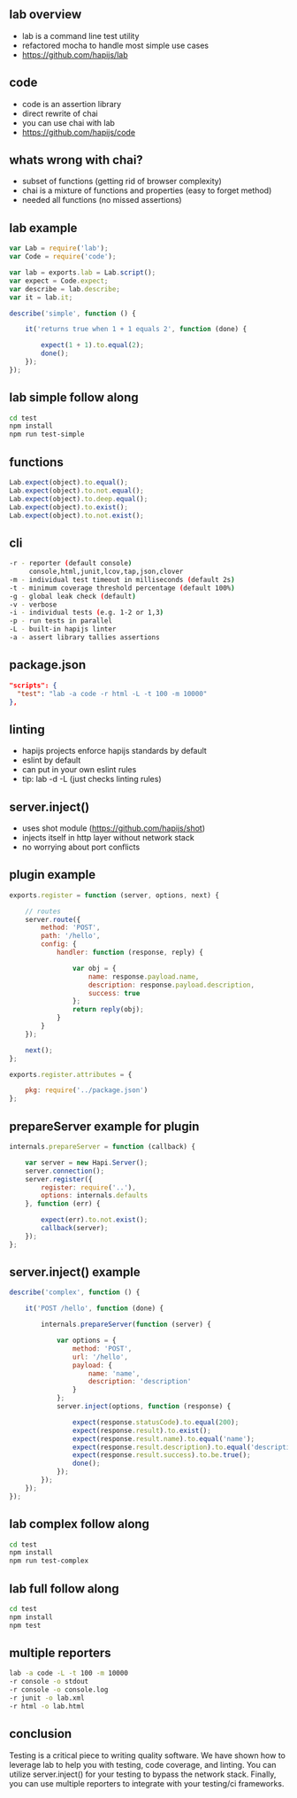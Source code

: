 ## lab overview
- lab is a command line test utility
- refactored mocha to handle most simple use cases
- <a href="https://github.com/hapijs/lab">https://github.com/hapijs/lab</a>

## code
- code is an assertion library
- direct rewrite of chai
- you can use chai with lab
- <a href="https://github.com/hapijs/code">https://github.com/hapijs/code</a>

## whats wrong with chai?
- subset of functions (getting rid of browser complexity)
- chai is a mixture of functions and properties (easy to forget method)
- needed all functions (no missed assertions)

## lab example
```javascript
var Lab = require('lab');
var Code = require('code');

var lab = exports.lab = Lab.script();
var expect = Code.expect;
var describe = lab.describe;
var it = lab.it;

describe('simple', function () {

    it('returns true when 1 + 1 equals 2', function (done) {

        expect(1 + 1).to.equal(2);
        done();
    });
});
```
## lab simple follow along
```bash
cd test
npm install
npm run test-simple
```

## functions
```javascript
Lab.expect(object).to.equal();
Lab.expect(object).to.not.equal();
Lab.expect(object).to.deep.equal();
Lab.expect(object).to.exist();
Lab.expect(object).to.not.exist();
```

## cli
```bash
-r - reporter (default console)
     console,html,junit,lcov,tap,json,clover
-m - individual test timeout in milliseconds (default 2s)
-t - minimum coverage threshold percentage (default 100%)
-g - global leak check (default)
-v - verbose 
-i - individual tests (e.g. 1-2 or 1,3)
-p - run tests in parallel
-L - built-in hapijs linter
-a - assert library tallies assertions
```

## package.json
```json
"scripts": {
  "test": "lab -a code -r html -L -t 100 -m 10000"
},
```
## linting
- hapijs projects enforce hapijs standards by default
- eslint by default
- can put in your own eslint rules
- tip: lab -d -L (just checks linting rules)

## server.inject()
- uses shot module (<a href="https://github.com/hapijs/shot">https://github.com/hapijs/shot</a>)
- injects itself in http layer without network stack
- no worrying about port conflicts

## plugin example
```javascript
exports.register = function (server, options, next) {

    // routes
    server.route({
        method: 'POST',
        path: '/hello',
        config: {
            handler: function (response, reply) {

                var obj = {
                    name: response.payload.name,
                    description: response.payload.description,
                    success: true
                };
                return reply(obj);
            }
        }
    });

    next();
};

exports.register.attributes = {

    pkg: require('../package.json')
};
```

## prepareServer example for plugin
```javascript
internals.prepareServer = function (callback) {

    var server = new Hapi.Server();
    server.connection();
    server.register({
        register: require('..'),
        options: internals.defaults
    }, function (err) {

        expect(err).to.not.exist();
        callback(server);
    });
};
```

## server.inject() example
```javascript
describe('complex', function () {

    it('POST /hello', function (done) {

        internals.prepareServer(function (server) {

            var options = {
                method: 'POST',
                url: '/hello',
                payload: {
                    name: 'name',
                    description: 'description'
                }
            };
            server.inject(options, function (response) {

                expect(response.statusCode).to.equal(200);
                expect(response.result).to.exist();
                expect(response.result.name).to.equal('name');
                expect(response.result.description).to.equal('description');
                expect(response.result.success).to.be.true();
                done();
            });
        });
    });
});
```

## lab complex follow along
```bash
cd test
npm install
npm run test-complex
```

## lab full follow along
```bash
cd test
npm install
npm test
```

## multiple reporters
```bash
lab -a code -L -t 100 -m 10000
-r console -o stdout
-r console -o console.log
-r junit -o lab.xml
-r html -o lab.html
```

## conclusion
Testing is a critical piece to writing quality software.  We have shown how to leverage lab to help you with testing, code coverage, and linting.  You can utilize server.inject() for your testing to bypass the network stack. Finally, you can use multiple reporters to integrate with your testing/ci frameworks.
